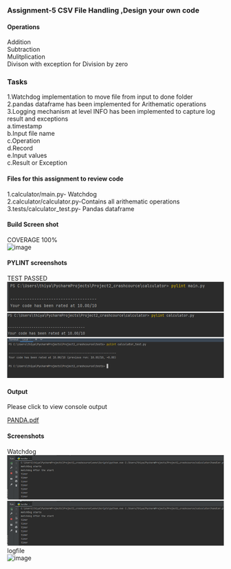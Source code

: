 ### Assignment-5 CSV File Handling ,Design your own code

#### Operations
Addition<br/>
Subtraction<br/>
Mulitplication<br/>
Divison with exception for Division by zero

### Tasks
1.Watchdog implementation to move file from input to done folder<br/>
2.pandas dataframe has been implemented for Arithematic operations<br/>
3.Logging mechanism at level INFO has been implemented to capture log result and exceptions<br/> 
    a.timestamp<br/>
    b.Input file name <br/>
    c.Operation<br/>
    d.Record<br/>
    e.Input values <br/>
    c.Result or Exception<br/>


#### Files for this assignment to review code
1.calculator/main.py- Watchdog<br/>
2.calculator/calculator.py-Contains all arithematic operations<br/>
3.tests/calculator_test.py- Pandas dataframe<br/>

#### Build Screen shot <br/>
COVERAGE 100%<BR/>
![image](https://user-images.githubusercontent.com/90334123/144361678-70e29b95-a71b-459b-91d7-dcc8af543e94.png)

#### PYLINT screenshots
TEST PASSED <br/>
![img_5.png](img_5.png)
![img_6.png](img_6.png)
![img_7.png](img_7.png)




#### Output
Please click to view console output 

[PANDA.pdf](https://github.com/njitvjk/Project2_crashcource/files/7638842/PANDA.pdf)

#### Screenshots
Watchdog<br/>
![img.png](img.png)
![img_1.png](img_1.png)<br/>
logfile<br/>
![image](https://user-images.githubusercontent.com/90334123/144478701-b40881ff-62a7-4032-9fe7-f050c8be71e9.png)











